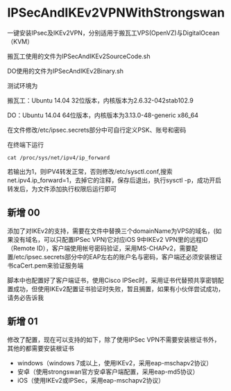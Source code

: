 # IPSecAndIKEv2VPNWithStrongswan
一键安装IPsec及IKEv2VPN，分别适用于搬瓦工VPS(OpenVZ)与DigitalOcean（KVM）

搬瓦工使用的文件为IPSecAndIKEv2SourceCode.sh

DO使用的文件为IPSecAndIKEv2Binary.sh

测试环境为

搬瓦工：Ubuntu 14.04 32位版本，内核版本为2.6.32-042stab102.9

DO：Ubuntu 14.04 64位版本，内核版本为3.13.0-48-generic x86_64

在文件修改/etc/ipsec.secrets部分中可自行定义PSK、账号和密码

在终端下运行

    cat /proc/sys/net/ipv4/ip_forward

若输出为1，则IPV4转发正常，否则修改/etc/sysctl.conf,搜索net.ipv4.ip_forward=1，去掉它的注释，保存后退出，执行sysctl -p，成功开启转发后，为文件添加执行权限后运行即可

## 新增 00
添加了对IKEv2的支持，需要在文件中替换三个domainName为VPS的域名，(如果没有域名，可以只配置IPSec VPN)它对应iOS 9中IKEv2 VPN里的远程ID（Remote ID），客户端使用帐号密码验证，采用MS-CHAPv2，需要配置/etc/ipsec.secrets部分中的EAP左右的账户名与密码，客户端还必须安装根证书caCert.pem来验证服务端

脚本中也配置好了客户端证书，使用Cisco IPSec时，采用证书代替预共享密钥配置成功，但使用IKEv2配置证书验证时失败，暂且搁置，如果有小伙伴尝试成功，请务必告诉我

## 新增 01

修改了配置，现在可以支持的如下，除了使用IPSec VPN不需要安装根证书外，其他的都需要安装根证书

 * windows（windows 7或以上，使用IKEv2，采用eap-mschapv2协议）
 * 安卓（使用strongswan官方安卓客户端配置，采用eap-md5协议）
 * iOS（使用IKEv2或IPSec，采用eap-mschapv2协议）


